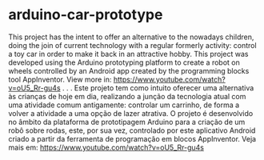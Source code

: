 # arduino-car-prototype
This project has the intent to offer an alternative to the nowadays children, doing the join of current technology with a regular formerly activity: control a toy car in order to make it back in an attractive hobby.
This project was developed using the Arduino prototyping platform to create a robot on wheels controlled by an Android app created by the programming blocks tool AppInventor.
View more in: https://www.youtube.com/watch?v=oU5_Rr-gu4s
.
.
.
Este projeto tem como intuito oferecer uma alternativa às crianças de hoje em dia, realizando a junção da tecnologia atual com uma atividade comum antigamente: controlar um carrinho, de forma a volver a atividade a uma opção de lazer atrativa. O projeto é desenvolvido no âmbito da plataforma de prototipagem Arduino para a criação de um robô sobre rodas, este, por sua vez, controlado por este aplicativo Android criado a partir da ferramenta de programação em blocos AppInventor.
Veja mais em: https://www.youtube.com/watch?v=oU5_Rr-gu4s

